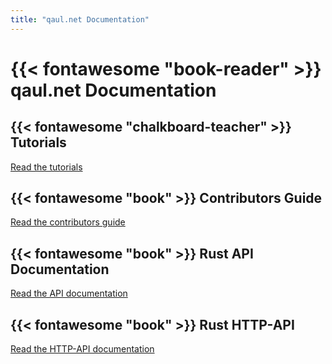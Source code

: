 ```yaml
---
title: "qaul.net Documentation"
---
```

# {{< fontawesome "book-reader" >}} qaul.net Documentation

## {{< fontawesome "chalkboard-teacher" >}} Tutorials

[Read the tutorials](/tutorials)


## {{< fontawesome "book" >}} Contributors Guide

[Read the contributors guide](https://docs.qaul.net/contributors)


## {{< fontawesome "book" >}} Rust API Documentation

[Read the API documentation](https://docs.qaul.net/api)


## {{< fontawesome "book" >}} Rust HTTP-API

[Read the HTTP-API documentation](https://docs.qaul.net/http-api)
